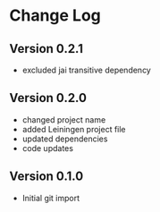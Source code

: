 Change Log
==========

Version 0.2.1
-------------
* excluded jai transitive dependency

Version 0.2.0
-------------
* changed project name
* added Leiningen project file
* updated dependencies
* code updates

Version 0.1.0
-------------
* Initial git import
